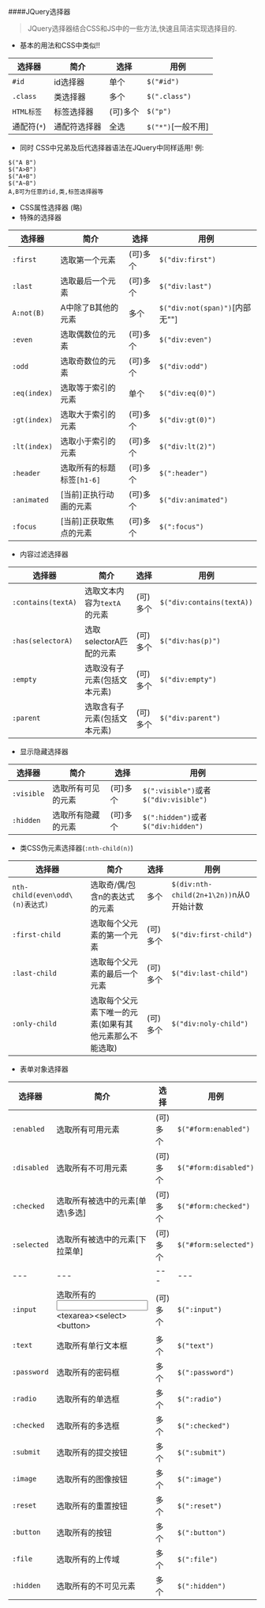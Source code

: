 ####JQuery选择器
> JQuery选择器结合CSS和JS中的一些方法,快速且简洁实现选择目的.  
+ 基本的用法和CSS中类似!!

选择器|简介|选择|用例
---|---|---|---
`#id`|id选择器|单个|`$("#id")`
`.class`|类选择器|多个|`$(".class")`
`HTML标签`|标签选择器|(可)多个|`$("p")`
通配符(`*`)|通配符选择器|全选|`$("*")`[一般不用]

+ 同时 CSS中兄弟及后代选择器语法在JQuery中同样适用!
例:
```
$("A B")
$("A>B")
$("A+B")
$("A~B")
A,B可为任意的id,类,标签选择器等
```
+ CSS属性选择器  (略)
+ 特殊的选择器

选择器|简介|选择|用例
---|---|---|---
`:first`|选取第一个元素|(可)多个| `$("div:first")`
`:last`|选取最后一个元素|(可)多个| `$("div:last")`
`A:not(B)`|A中除了B其他的元素|多个|`$("div:not(span)")`[内部无""]
`:even`|选取偶数位的元素|(可)多个|`$("div:even")`
`:odd`|选取奇数位的元素|(可)多个|`$("div:odd")`
`:eq(index)`|选取等于索引的元素|单个|`$("div:eq(0)")`
`:gt(index)`|选取大于索引的元素|(可)多个|`$("div:gt(0)")`
`:lt(index)`|选取小于索引的元素|(可)多个|`$("div:lt(2)")`
`:header`|选取所有的标题标签`[h1-6]`|(可)多个|`$(":header")`
`:animated`|[当前]正执行动画的元素|(可)多个|`$("div:animated")`
`:focus`|[当前]正获取焦点的元素|(可)多个|`$(":focus")`
 + 内容过滤选择器
 
 选择器|简介|选择|用例
---|---|---|---
`:contains(textA)`|选取文本内容为`textA`的元素|(可)多个|`$("div:contains(textA))`
`:has(selectorA)`|选取selectorA匹配的元素|(可)多个|`$("div:has(p)")`
`:empty`|选取没有子元素(包括文本元素)|(可)多个|`$("div:empty")`
`:parent`|选取含有子元素(包括文本元素)|(可)多个|`$("div:parent")`   

+ 显示隐藏选择器

选择器|简介|选择|用例
---|---|---|---
`:visible`|选取所有可见的元素|(可)多个|`$(":visible")`或者`$("div:visible")`
`:hidden`|选取所有隐藏的元素|(可)多个|`$(":hidden")`或者`$("div:hidden")`
+ 类CSS伪元素选择器(`:nth-child(n)`)

选择器|简介|选择|用例
---|---|---|---
`nth-child(even\odd\(n)表达式)`|选取奇/偶/包含n的表达式的元素|多个|`$(div:nth-child(2n+1\2n))`n从0开始计数
`:first-child`|选取每个父元素的第一个元素|(可)多个|`$("div:first-child")`
`:last-child`|选取每个父元素的最后一个元素|(可)多个|`$("div:last-child")`
`:only-child`|选取每个父元素下唯一的元素(如果有其他元素那么不能选取)|(可)多个|`$("div:noly-child")`
+ 表单对象选择器

选择器|简介|选择|用例
---|---|---|---
`:enabled`|选取所有可用元素|(可)多个|`$("#form:enabled")`
`:disabled`|选取所有不可用元素|(可)多个|`$("#form:disabled")`
`:checked`|选取所有被选中的元素[单选\多选]|(可)多个|`$("#form:checked")`
`:selected`|选取所有被选中的元素[下拉菜单]|(可)多个|`$("#form:selected")`
---|---|---|---
`:input`|选取所有的<input>\<texarea>\<select>\<button>|(可)多个|`$(":input")`
`:text`|选取所有单行文本框|多个|`$("text")`  |
`:password`| 选取所有的密码框 | 多个 | `$(":password")` |
`:radio`| 选取所有的单选框 | 多个 | `$(":radio")` |
`:checked`| 选取所有的多选框 | 多个 | `$(":checked")` |
`:submit`| 选取所有的提交按钮 | 多个 | `$(":submit")` |
`:image`| 选取所有的图像按钮 | 多个 | `$(":image")` |
`:reset`| 选取所有的重置按钮 | 多个 | `$(":reset")` |
`:button`| 选取所有的按钮 | 多个 | `$(":button")` |
`:file`| 选取所有的上传域 | 多个 | `$(":file")` |
`:hidden`| 选取所有的不可见元素 | 多个 | `$(":hidden")` |
